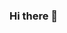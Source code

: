 ### Hi there 👋

<!--
**cmaccabe/cmaccabe** is a ✨ _special_ ✨ repository because its `README.md` (this file) appears on your GitHub profile.

This is a webpage I created for my own profile to display some of my working knowledge and to create a bio/ resume for myself.
